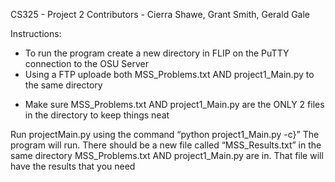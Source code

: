 CS325 - Project 2
Contributors - Cierra Shawe, Grant Smith, Gerald Gale

Instructions:
- To run the program create a new directory in FLIP on the PuTTY connection to the OSU Server
- Using a FTP uploade both MSS_Problems.txt AND project1_Main.py to the same directory 
+ Make sure MSS_Problems.txt AND project1_Main.py are the ONLY 2 files in the directory to keep things neat 

Run projectMain.py using the command “python project1_Main.py -c}” 
The program will run. There should be a new file called “MSS_Results.txt” in the same directory MSS_Problems.txt AND project1_Main.py are in. That file will have the results that you need
